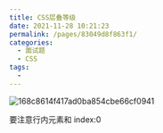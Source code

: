 ```yaml
---
title: CSS层叠等级
date: 2021-11-28 10:21:23
permalink: /pages/83049d8f863f1/
categories:
  - 面试题
  - CSS
tags:
  -
---
```


![168c8614f417ad0ba854cbe66cf0941](https://gcore.jsdelivr.net/gh/wu529778790/image/blog/168c8614f417ad0ba854cbe66cf0941.jpg)

要注意行内元素和 index:0

<!-- more -->
